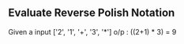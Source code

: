 ## Evaluate Reverse Polish Notation

Given a input ['2', '1', '+', '3', '*']
o/p : ((2+1) * 3) = 9


